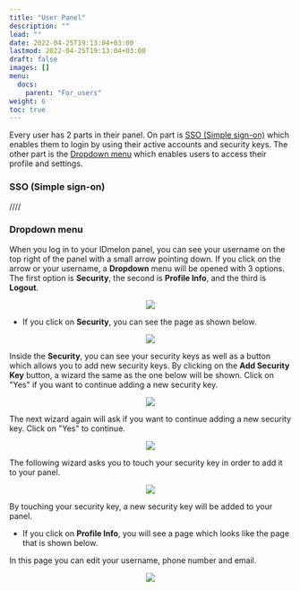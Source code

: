 ```yaml
---
title: "User Panel"
description: ""
lead: ""
date: 2022-04-25T19:13:04+03:00
lastmod: 2022-04-25T19:13:04+03:00
draft: false
images: []
menu:
  docs:
    parent: "For_users"
weight: 6
toc: true
---
```


Every user has 2 parts in their panel. On part is [SSO (Simple sign-on)](#sso-(simple-sign-on)) which enables them to login by using their active accounts and security keys. The other part is the [Dropdown menu](#dropdown-menu) which enables users to access their profile and settings.

### SSO (Simple sign-on)

////

### Dropdown menu

When you log in to your IDmelon panel, you can see your username on the top right of the panel with a small arrow pointing down.
If you click on the arrow or your username, a **Dropdown** menu will be opened with 3 options. The first option is **Security**,
the second is **Profile Info**, and the third is **Logout**.

<p align="center">
    <img src="/images/vendor/UserPanel/userpanel_s_1.png">
</p>

- If you click on **Security**, you can see the page as shown below.

<p align="center">
    <img src="/images/vendor/UserPanel/userpanel_s_2.png">
</p>

Inside the **Security**, you can see your security keys as well as a button which allows you to add new security keys.
By clicking on the **Add Security Key** button, a wizard the same as the one below will be shown. Click on "Yes" if you want to continue adding a new security key.

<p align="center">
    <img src="/images/vendor/UserPanel/userpanel_s_3.png">
</p>

The next wizard again will ask if you want to continue adding a new security key. Click on "Yes" to continue.

<p align="center">
    <img src="/images/vendor/UserPanel/userpanel_s_4.png">
</p>

The following wizard asks you to touch your security key in order to add it to your panel.

<p align="center">
    <img src="/images/vendor/UserPanel/userpanel_s_5.png">
</p>

By touching your security key, a new security key will be added to your panel.

- If you click on **Profile Info**, you will see a page which looks like the page that is shown below.

In this page you can edit your username, phone number and email.

<p align="center">
    <img src="/images/vendor/UserPanel/userpanel_s_6.png">
</p>
